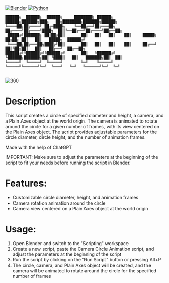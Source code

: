 [![Blender](https://img.shields.io/badge/Blender-3.6-orange.svg)](https://www.blender.org/download/releases/3-6/)
[![Python](https://img.shields.io/badge/Python-3.10.13-blue.svg)](https://www.python.org/downloads/release/python-31013/)
```
██████╗  ██████╗  ██████╗     ████████╗ ██████╗      ██████╗███████╗███╗   ██╗████████╗███████╗██████╗ 
╚════██╗██╔════╝ ██╔═████╗    ╚══██╔══╝██╔═══██╗    ██╔════╝██╔════╝████╗  ██║╚══██╔══╝██╔════╝██╔══██╗
 █████╔╝███████╗ ██║██╔██║       ██║   ██║   ██║    ██║     █████╗  ██╔██╗ ██║   ██║   █████╗  ██████╔╝
 ╚═══██╗██╔═══██╗████╔╝██║       ██║   ██║   ██║    ██║     ██╔══╝  ██║╚██╗██║   ██║   ██╔══╝  ██╔══██╗
██████╔╝╚██████╔╝╚██████╔╝       ██║   ╚██████╔╝    ╚██████╗███████╗██║ ╚████║   ██║   ███████╗██║  ██║
╚═════╝  ╚═════╝  ╚═════╝        ╚═╝    ╚═════╝      ╚═════╝╚══════╝╚═╝  ╚═══╝   ╚═╝   ╚══════╝╚═╝  ╚═╝
                                                                                                       
```

![360](https://user-images.githubusercontent.com/92639080/230977426-05cb4795-3d44-4cae-8923-719597693a39.gif)

# Description

This script creates a circle of specified diameter and height, a camera, and a Plain Axes object at the world origin. The camera is animated to rotate around the circle for a given number of frames, with its view centered on the Plain Axes object. The script provides adjustable parameters for the circle diameter, circle height, and the number of animation frames.

Made with the help of ChatGPT

IMPORTANT: Make sure to adjust the parameters at the beginning of the script to fit your needs before running the script in Blender.

# Features:
- Customizable circle diameter, height, and animation frames
- Camera rotation animation around the circle
- Camera view centered on a Plain Axes object at the world origin

# Usage:
1. Open Blender and switch to the "Scripting" workspace
2. Create a new script, paste the Camera Circle Animation script, and adjust the parameters at the beginning of the script
3. Run the script by clicking on the "Run Script" button or pressing Alt+P
4. The circle, camera, and Plain Axes object will be created, and the camera will be animated to rotate around the circle for the specified number of frames

